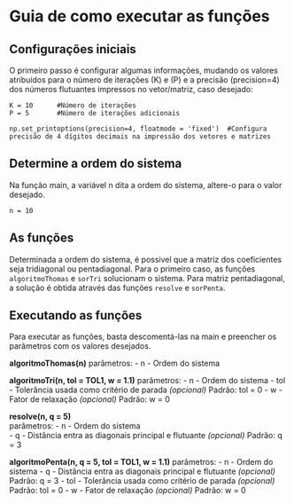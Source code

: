 # Guia de como executar as funções

## Configurações iniciais
O primeiro passo é configurar algumas informações, mudando os valores atribuídos para o número de iterações (K) e (P) e a precisão (precision=4) dos números flutuantes impressos no vetor/matriz, caso desejado:

``` 
K = 10      #Número de iterações
P = 5       #Número de iterações adicionais

np.set_printoptions(precision=4, floatmode = 'fixed')  #Configura precisão de 4 dígitos decimais na impressão dos vetores e matrizes
``` 
## Determine a ordem do sistema

Na função main, a variável n dita a ordem do sistema, altere-o para o valor desejado. 
``` 
n = 10
``` 

## As funções

Determinada a ordem do sistema, é possivel que a matriz dos coeficientes seja tridiagonal ou pentadiagonal. Para o primeiro caso, as funções `algoritmoThomas` e `sorTri` solucionam o sistema. Para matriz pentadiagonal, a solução é obtida através das funções `resolve` e `sorPenta`.

## Executando as funções

Para executar as funções, basta descomentá-las na main e preencher os parâmetros com os valores desejados.

**algoritmoThomas(n)**
parâmetros: 
    - n - Ordem do sistema 

**algoritmoTri(n, tol = TOL1, w = 1.1)**
parâmetros: 
    - n - Ordem do sistema 
    - tol - Tolerância usada como critério de parada *(opcional)*
        Padrão: tol = 0
    - w - Fator de relaxação *(opcional)*
        Padrão: w = 0

**resolve(n, q = 5)**    
parâmetros: 
    - n - Ordem do sistema      
    - q - Distância entra as diagonais principal e flutuante *(opcional)*
        Padrão: q = 3                     

**algoritmoPenta(n, q = 5, tol = TOL1, w = 1.1)** 
parâmetros: 
    - n - Ordem do sistema 
    - q - Distância entra as diagonais principal e flutuante *(opcional)*
        Padrão: q = 3
    - tol - Tolerância usada como critério de parada *(opcional)*
        Padrão: tol = 0
    - w - Fator de relaxação *(opcional)*
        Padrão: w = 0